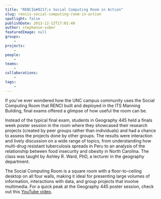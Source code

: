 ```yaml
---
title: "RENCI&#8217;s Social Computing Room in Action"
slug: rencis-social-computing-room-in-action
spotlight: false
publishDate: 2013-12-12T17:01:40
author: stephanie-suber
featuredImage: null
groups:
    - 
projects:
    - 
people:
    - 
teams: 
    - 
collaborations:
    - 
tags:
    - 
---
```

<p>If you&#8217;ve ever wondered how the UNC campus community uses the Social Computing Room that RENCI built and deployed in the ITS Manning Building, final exams offered a glimpse of how useful the room can be.</p>
<p>Instead of the typical final exam, students in Geography 445 held a finals week poster session in the room where they showcased their research projects (created by peer groups rather than individuals) and had a chance to assess the projects done by other groups. The results were interaction and lively discussion on a wide range of topics, from understanding how multi-drug resistant tuberculosis spreads in Peru to an analysis of the relationship between food insecurity and obesity in North Carolina. The class was taught by Ashley R. Ward, PhD, a lecturer in the geography department.</p>
<p>The Social Computing Room is a square room with a floor-to-ceiling desktop on all four walls, making it ideal for presenting large volumes of information, interactions with data, and group projects that involve multimedia. For a quick peak at the Geography 445 poster session, check out this <a title="YouTube Video" href=" http://youtu.be/ju05oNSoWY4">YouTube video</a>.</p>
<!-- AddThis Advanced Settings generic via filter on the_content --><!-- AddThis Share Buttons generic via filter on the_content -->
